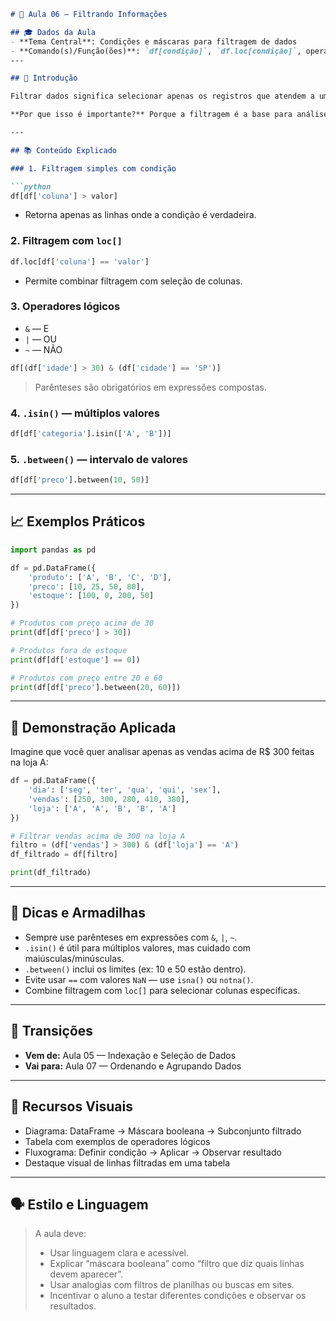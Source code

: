 ```markdown
# 🧠 Aula 06 — Filtrando Informações

## 🎓 Dados da Aula
- **Tema Central**: Condições e máscaras para filtragem de dados
- **Comando(s)/Função(ões)**: `df[condição]`, `df.loc[condição]`, operadores lógicos (`&`, `|`, `~`), `.isin()`, `.between()`
---

## 📍 Introdução

Filtrar dados significa selecionar apenas os registros que atendem a uma determinada condição. É uma das tarefas mais comuns em análise de dados: encontrar clientes com mais de 30 anos, vendas acima de R$ 500, ou produtos fora de estoque. Nesta aula, vamos aprender como aplicar condições lógicas para extrair subconjuntos de um DataFrame usando máscaras booleanas.

**Por que isso é importante?** Porque a filtragem é a base para análises direcionadas, relatórios personalizados e visualizações específicas. Saber aplicar condições corretamente permite responder perguntas reais com precisão e eficiência.

---

## 📚 Conteúdo Explicado

### 1. Filtragem simples com condição

```python
df[df['coluna'] > valor]
```

- Retorna apenas as linhas onde a condição é verdadeira.

### 2. Filtragem com `loc[]`

```python
df.loc[df['coluna'] == 'valor']
```

- Permite combinar filtragem com seleção de colunas.

### 3. Operadores lógicos

- `&` — E
- `|` — OU
- `~` — NÃO

```python
df[(df['idade'] > 30) & (df['cidade'] == 'SP')]
```

> Parênteses são obrigatórios em expressões compostas.

### 4. `.isin()` — múltiplos valores

```python
df[df['categoria'].isin(['A', 'B'])]
```

### 5. `.between()` — intervalo de valores

```python
df[df['preco'].between(10, 50)]
```

---

## 📈 Exemplos Práticos

```python
import pandas as pd

df = pd.DataFrame({
    'produto': ['A', 'B', 'C', 'D'],
    'preco': [10, 25, 50, 80],
    'estoque': [100, 0, 200, 50]
})

# Produtos com preço acima de 30
print(df[df['preco'] > 30])

# Produtos fora de estoque
print(df[df['estoque'] == 0])

# Produtos com preço entre 20 e 60
print(df[df['preco'].between(20, 60)])
```

---

## 🧪 Demonstração Aplicada

Imagine que você quer analisar apenas as vendas acima de R$ 300 feitas na loja A:

```python
df = pd.DataFrame({
    'dia': ['seg', 'ter', 'qua', 'qui', 'sex'],
    'vendas': [250, 300, 280, 410, 380],
    'loja': ['A', 'A', 'B', 'B', 'A']
})

# Filtrar vendas acima de 300 na loja A
filtro = (df['vendas'] > 300) & (df['loja'] == 'A')
df_filtrado = df[filtro]

print(df_filtrado)
```

---

## 📎 Dicas e Armadilhas

- Sempre use parênteses em expressões com `&`, `|`, `~`.
- `.isin()` é útil para múltiplos valores, mas cuidado com maiúsculas/minúsculas.
- `.between()` inclui os limites (ex: 10 e 50 estão dentro).
- Evite usar `==` com valores `NaN` — use `isna()` ou `notna()`.
- Combine filtragem com `loc[]` para selecionar colunas específicas.

---

## 🔄 Transições

- **Vem de:** Aula 05 — Indexação e Seleção de Dados  
- **Vai para:** Aula 07 — Ordenando e Agrupando Dados

---

## 🎨 Recursos Visuais

- Diagrama: DataFrame → Máscara booleana → Subconjunto filtrado
- Tabela com exemplos de operadores lógicos
- Fluxograma: Definir condição → Aplicar → Observar resultado
- Destaque visual de linhas filtradas em uma tabela

---

## 🗣 Estilo e Linguagem

> A aula deve:
> - Usar linguagem clara e acessível.
> - Explicar “máscara booleana” como “filtro que diz quais linhas devem aparecer”.
> - Usar analogias com filtros de planilhas ou buscas em sites.
> - Incentivar o aluno a testar diferentes condições e observar os resultados.
```